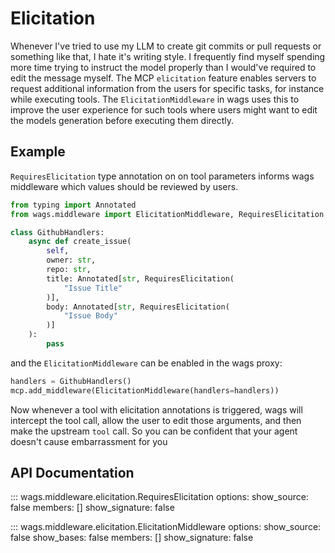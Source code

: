 # Elicitation

Whenever I've tried to use my LLM to create git commits or pull requests or something like that, I hate it's writing style. I frequently find myself spending more time trying to instruct the model properly than I would've required to edit the message myself. The MCP `elicitation` feature enables servers to request additional information from the users for specific tasks, for instance while executing tools. The `ElicitationMiddleware` in <span class="wags-brand">wags</span> uses this to improve the user experience for such tools where users might want to edit the models generation before executing them directly.

## Example

`RequiresElicitation` type annotation on on tool parameters informs <span class="wags-brand">wags</span> middleware which values should be reviewed by users.

```python linenums="1" title="handlers.py"
from typing import Annotated
from wags.middleware import ElicitationMiddleware, RequiresElicitation

class GithubHandlers:
    async def create_issue(
        self,
        owner: str,
        repo: str,
        title: Annotated[str, RequiresElicitation(
            "Issue Title"
        )],
        body: Annotated[str, RequiresElicitation(
            "Issue Body"
        )]
    ):
        pass
```

and the `ElicitationMiddleware` can be enabled in the <span class="wags-brand">wags</span> proxy:

```python title="main.py"
handlers = GithubHandlers()
mcp.add_middleware(ElicitationMiddleware(handlers=handlers))
```

Now whenever a tool with elicitation annotations is triggered, <span class="wags-brand">wags</span> will intercept the tool call, allow the user to edit those arguments, and then make the upstream `tool` call. So you can be confident that your agent doesn't cause embarrassment for you

## API Documentation

::: wags.middleware.elicitation.RequiresElicitation
    options:
      show_source: false
      members: []
      show_signature: false

::: wags.middleware.elicitation.ElicitationMiddleware
    options:
      show_source: false
      show_bases: false
      members: []
      show_signature: false

